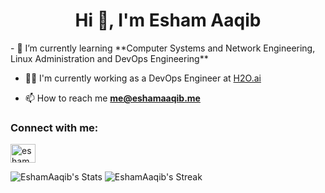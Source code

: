 <h1 align="center">Hi 👋, I'm Esham Aaqib</h1>
- 🌱 I’m currently learning **Computer Systems and Network Engineering, Linux Administration and DevOps Engineering**

- 👨‍💻 I'm currently working as a DevOps Engineer at [H2O.ai](http://h2o.ai/)

- 📫 How to reach me **me@eshamaaqib.me**

<h3 align="left">Connect with me:</h3>
<p align="left">
<a href="https://linkedin.com/in/eshamaaqib" target="blank"><img align="center" src="https://raw.githubusercontent.com/rahuldkjain/github-profile-readme-generator/master/src/images/icons/Social/linked-in-alt.svg" alt="eshamaaqib" height="30" width="40" /></a>
</p>

![EshamAaqib's Stats](https://github-readme-stats.vercel.app/api?username=EshamAaqib&theme=dark&show_icons=true&hide_border=false&count_private=true)
![EshamAaqib's Streak](https://github-readme-streak-stats.herokuapp.com/?user=EshamAaqib&theme=dark&hide_border=false)
